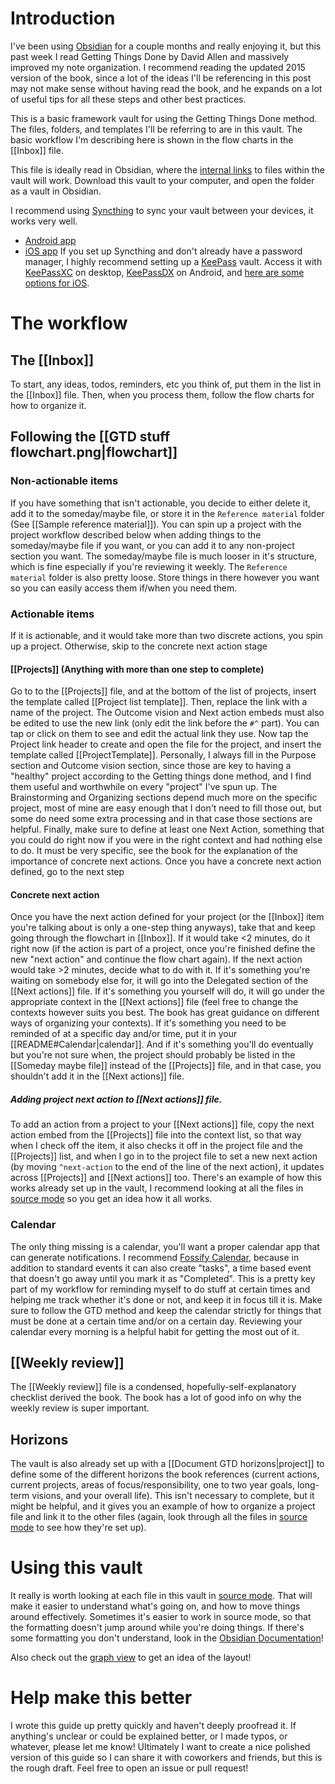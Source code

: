 # Introduction
I've been using [Obsidian](https://obsidian.md/) for a couple months and really enjoying it, but this past week I read Getting Things Done by David Allen and massively improved my note organization. I recommend reading the updated 2015 version of the book, since a lot of the ideas I'll be referencing in this post may not make sense without having read the book, and he expands on a lot of useful tips for all these steps and other best practices.

This is a basic framework vault for using the Getting Things Done method. The files, folders, and templates I'll be referring to are in this vault. The basic workflow I'm describing here is shown in the flow charts in the [[Inbox]] file.

This file is ideally read in Obsidian, where the [internal links](https://help.obsidian.md/links) to files within the vault will work. Download this vault to your computer, and open the folder as a vault in Obsidian. 

I recommend using [Syncthing](https://github.com/syncthing/syncthing) to sync your vault between your devices, it works very well. 
- [Android app](https://github.com/Catfriend1/syncthing-android?tab=readme-ov-file)
- [iOS app](https://apps.apple.com/us/app/m%C3%B6bius-sync/id1539203216#?platform=iphone)
If you set up Syncthing and don't already have a password manager, I highly recommend setting up a [KeePass](https://keepass.info/) vault. Access it with [KeePassXC](https://keepassxc.org/) on desktop, [KeePassDX](https://www.keepassdx.com/) on Android, and [here are some options for iOS](https://keepassium.com/articles/keepass-apps-for-ios/).

# The workflow
## The [[Inbox]]
To start, any ideas, todos, reminders, etc you think of, put them in the list in the [[Inbox]] file. Then, when you process them, follow the flow charts for how to organize it. 

## Following the [[GTD stuff flowchart.png|flowchart]]
### Non-actionable items
If you have something that isn't actionable, you decide to either delete it, add it to the someday/maybe file, or store it in the `Reference material` folder (See [[Sample reference material]]). You can spin up a project with the project workflow described below when adding things to the someday/maybe file if you want, or you can add it to any non-project section you want. The someday/maybe file is much looser in it's structure, which is fine especially if you're reviewing it weekly. The `Reference material` folder is also pretty loose. Store things in there however you want so you can easily access them if/when you need them.

### Actionable items
If it is actionable, and it would take more than two discrete actions, you spin up a project. Otherwise, skip to the concrete next action stage

#### [[Projects]] (Anything with more than one step to complete)
Go to to the [[Projects]] file, and at the bottom of the list of projects, insert the template called [[Project list template]]. Then, replace the link with a name of the project. The Outcome vision and Next action embeds must also be edited to use the new link (only edit the link before the `#^` part). You can tap or click on them to see and edit the actual link they use. Now tap the Project link header to create and open the file for the project, and insert the template called [[ProjectTemplate]]. Personally, I always fill in the Purpose section and Outcome vision section, since those are key to having a "healthy" project according to the Getting things done method, and I find them useful and worthwhile on every "project" I've spun up. The Brainstorming and Organizing sections depend much more on the specific project, most of mine are easy enough that I don't need to fill those out, but some do need some extra processing and in that case those sections are helpful. Finally, make sure to define at least one Next Action, something that you could do right now if you were in the right context and had nothing else to do. It must be very specific, see the book for the explanation of the importance of concrete next actions. Once you have a concrete next action defined, go to the next step
#### Concrete next action
Once you have the next action defined for your project (or the [[Inbox]] item you're talking about is only a one-step thing anyways), take that and keep going through the flowchart in [[Inbox]]. If it would take <2 minutes, do it right now (if the action is part of a project, once you're finished define the new "next action" and continue the flow chart again). If the next action would take >2 minutes, decide what to do with it. If it's something you're waiting on somebody else for, it will go into the Delegated section of the [[Next actions]] file. If it's something you yourself will do, it will go under the appropriate context in the [[Next actions]] file (feel free to change the contexts however suits you best. The book has great guidance on different ways of organizing your contexts). If it's something you need to be reminded of at a specific day and/or time, put it in your [[README#Calendar|calendar]]. And if it's something you'll do eventually but you're not sure when, the project should probably be listed in the [[Someday maybe file]] instead of the [[Projects]] file, and in that case, you shouldn't add it in the [[Next actions]] file.

##### Adding project next action to [[Next actions]] file.
To add an action from a project to your [[Next actions]] file, copy the next action embed from the [[Projects]] file into the context list, so that way when I check off the item, it also checks it off in the project file and the [[Projects]] list, and when I go in to the project file to set a new next action (by moving `^next-action` to the end of the line of the next action), it updates across [[Projects]] and [[Next actions]] too. There's an example of how this works already set up in the vault, I recommend looking at all the files in [source mode](https://help.obsidian.md/edit-and-read#Source+mode) so you get an idea how it all works.

### Calendar
The only thing missing is a calendar, you'll want a proper calendar app that can generate notifications. I recommend [Fossify Calendar](https://github.com/FossifyOrg/Calendar), because in addition to standard events it can also create "tasks", a time based event that doesn't go away until you mark it as "Completed". This is a pretty key part of my workflow for reminding myself to do stuff at certain times and helping me track whether it's done or not, and keep it in focus till it is. Make sure to follow the GTD method and keep the calendar strictly for things that must be done at a certain time and/or on a certain day. Reviewing your calendar every morning is a helpful habit for getting the most out of it.

## [[Weekly review]]
The [[Weekly review]] file is a condensed, hopefully-self-explanatory checklist derived the book. The book has a lot of good info on why the weekly review is super important. 

## Horizons
The vault is also already set up with a [[Document GTD horizons|project]] to define some of the different horizons the book references (current actions, current projects, areas of focus/responsibility, one to two year goals, long-term visions, and your overall life). This isn't necessary to complete, but it might be helpful, and it gives you an example of how to organize a project file and link it to the other files (again, look through all the files in [source mode](https://help.obsidian.md/edit-and-read#Source+mode) to see how they're set up).

# Using this vault
It really is worth looking at each file in this vault in [source mode](https://help.obsidian.md/edit-and-read#Source+mode). That will make it easier to understand what's going on, and how to move things around effectively. Sometimes it's easier to work in source mode, so that the formatting doesn't jump around while you're doing things. If there's some formatting you don't understand, look in the [Obsidian Documentation](https://help.obsidian.md/)!

Also check out the [graph view](https://help.obsidian.md/plugins/graph) to get an idea of the layout!

# Help make this better
I wrote this guide up pretty quickly and haven't deeply proofread it. If anything's unclear or could be explained better, or I made typos, or whatever, please let me know! Ultimately I want to create a nice polished version of this guide so I can share it with coworkers and friends, but this is the rough draft. Feel free to open an issue or pull request!
